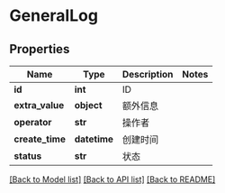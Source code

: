 # GeneralLog

## Properties
Name | Type | Description | Notes
------------ | ------------- | ------------- | -------------
**id** | **int** | ID |
**extra_value** | **object** | 额外信息 |
**operator** | **str** | 操作者 |
**create_time** | **datetime** | 创建时间 |
**status** | **str** | 状态 |

[[Back to Model list]](../README.md#documentation-for-models) [[Back to API list]](../README.md#documentation-for-api-endpoints) [[Back to README]](../README.md)
